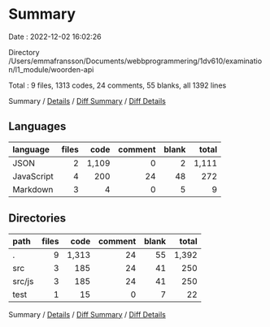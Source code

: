 # Summary

Date : 2022-12-02 16:02:26

Directory /Users/emmafransson/Documents/webbprogrammering/1dv610/examination/l1_module/woorden-api

Total : 9 files,  1313 codes, 24 comments, 55 blanks, all 1392 lines

Summary / [Details](details.md) / [Diff Summary](diff.md) / [Diff Details](diff-details.md)

## Languages
| language | files | code | comment | blank | total |
| :--- | ---: | ---: | ---: | ---: | ---: |
| JSON | 2 | 1,109 | 0 | 2 | 1,111 |
| JavaScript | 4 | 200 | 24 | 48 | 272 |
| Markdown | 3 | 4 | 0 | 5 | 9 |

## Directories
| path | files | code | comment | blank | total |
| :--- | ---: | ---: | ---: | ---: | ---: |
| . | 9 | 1,313 | 24 | 55 | 1,392 |
| src | 3 | 185 | 24 | 41 | 250 |
| src/js | 3 | 185 | 24 | 41 | 250 |
| test | 1 | 15 | 0 | 7 | 22 |

Summary / [Details](details.md) / [Diff Summary](diff.md) / [Diff Details](diff-details.md)